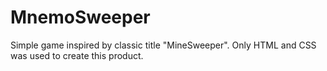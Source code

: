 # MnemoSweeper
Simple game inspired by classic title "MineSweeper". Only HTML and CSS was used to create this product.
